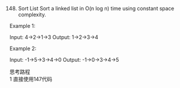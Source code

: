 148. Sort List
Sort a linked list in O(n log n) time using constant space complexity.

Example 1:

Input: 4->2->1->3
Output: 1->2->3->4

Example 2:

Input: -1->5->3->4->0
Output: -1->0->3->4->5

思考路程<br>
1 直接使用147代码